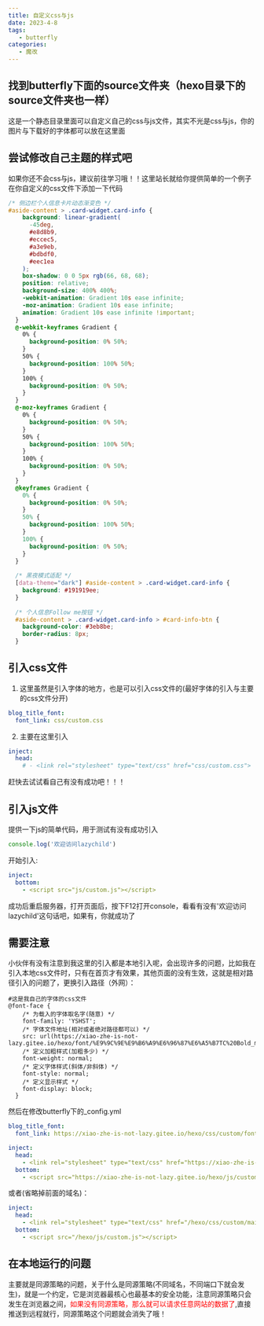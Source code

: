 ```yaml
---
title: 自定义css与js
date: 2023-4-8
tags:
   - butterfly
categories:
   - 魔改
---
```


## 找到butterfly下面的source文件夹（hexo目录下的source文件夹也一样）
这是一个静态目录里面可以自定义自己的css与js文件，其实不光是css与js，你的图片与下载好的字体都可以放在这里面


## 尝试修改自己主题的样式吧
如果你还不会css与js，建议前往学习哦！！这里站长就给你提供简单的一个例子
在你自定义的css文件下添加一下代码
```css
/* 侧边栏个人信息卡片动态渐变色 */
#aside-content > .card-widget.card-info {
    background: linear-gradient(
      -45deg,
      #e8d8b9,
      #eccec5,
      #a3e9eb,
      #bdbdf0,
      #eec1ea
    );
    box-shadow: 0 0 5px rgb(66, 68, 68);
    position: relative;
    background-size: 400% 400%;
    -webkit-animation: Gradient 10s ease infinite;
    -moz-animation: Gradient 10s ease infinite;
    animation: Gradient 10s ease infinite !important;
  }
  @-webkit-keyframes Gradient {
    0% {
      background-position: 0% 50%;
    }
    50% {
      background-position: 100% 50%;
    }
    100% {
      background-position: 0% 50%;
    }
  }
  @-moz-keyframes Gradient {
    0% {
      background-position: 0% 50%;
    }
    50% {
      background-position: 100% 50%;
    }
    100% {
      background-position: 0% 50%;
    }
  }
  @keyframes Gradient {
    0% {
      background-position: 0% 50%;
    }
    50% {
      background-position: 100% 50%;
    }
    100% {
      background-position: 0% 50%;
    }
  }
  
  /* 黑夜模式适配 */
  [data-theme="dark"] #aside-content > .card-widget.card-info {
    background: #191919ee;
  }
  
  /* 个人信息Follow me按钮 */
  #aside-content > .card-widget.card-info > #card-info-btn {
    background-color: #3eb8be;
    border-radius: 8px;
  }
```
## 引入css文件
1. 这里虽然是引入字体的地方，也是可以引入css文件的(最好字体的引入与主要的css文件分开)
```yaml
blog_title_font:
  font_link: css/custom.css
```
2. 主要在这里引入
```yaml
inject:
  head:
    # - <link rel="stylesheet" type="text/css" href="css/custom.css">
```
赶快去试试看自己有没有成功吧！！！

## 引入js文件
提供一下js的简单代码，用于测试有没有成功引入
```js
console.log('欢迎访问lazychild')
```
开始引入:
```yaml
inject:
  bottom:
    - <script src="js/custom.js"></script>
```
成功后重启服务器，打开页面后，按下F12打开console，看看有没有'欢迎访问lazychild'这句话吧，如果有，你就成功了

## 需要注意
小伙伴有没有注意到我这里的引入都是本地引入呢，会出现许多的问题，比如我在引入本地css文件时，只有在首页才有效果，其他页面的没有生效，这就是相对路径引入的问题了，更换引入路径（外网）：
```
#这是我自己的字体的css文件
@font-face {
    /* 为载入的字体取名字(随意) */
    font-family: 'YSHST';	
    /* 字体文件地址(相对或者绝对路径都可以) */
    src: url(https://xiao-zhe-is-not-lazy.gitee.io/hexo/font/%E9%9C%9E%E9%B6%A9%E6%96%87%E6%A5%B7TC%20Bold_mianfeiziti.com.woff2);
    /* 定义加粗样式(加粗多少) */
    font-weight: normal;
    /* 定义字体样式(斜体/非斜体) */
    font-style: normal;
    /* 定义显示样式 */
    font-display: block;
  }
```
然后在修改butterfly下的_config.yml
```yaml
blog_title_font:
  font_link: https://xiao-zhe-is-not-lazy.gitee.io/hexo/css/custom/font.css
```


```yaml
inject:
  head:
    - <link rel="stylesheet" type="text/css" href="https://xiao-zhe-is-not-lazy.gitee.io/hexo/css/custom/main.css">
  bottom:
    - <script src="https://xiao-zhe-is-not-lazy.gitee.io/hexo/js/custom.js"></script>
```

或者(省略掉前面的域名)：
```yaml
inject:
  head:
    - <link rel="stylesheet" type="text/css" href="/hexo/css/custom/main.css">
  bottom:
    - <script src="/hexo/js/custom.js"></script>
```

## 在本地运行的问题
主要就是同源策略的问题，关于什么是同源策略(不同域名，不同端口下就会发生)，就是一个约定，它是浏览器最核心也最基本的安全功能，注意同源策略只会发生在浏览器之间，<font color='red'>如果没有同源策略，那么就可以请求任意网站的数据了</font>,直接推送到远程就行，同源策略这个问题就会消失了哦！
